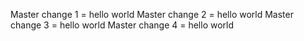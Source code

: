 Master change 1 = hello world
Master change 2 = hello world
Master change 3 = hello world
Master change 4 = hello world

